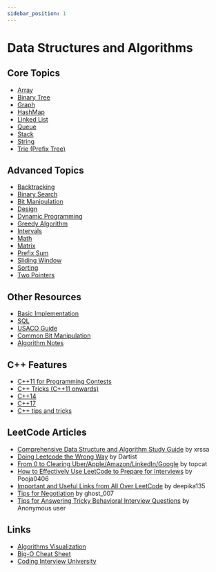 ```yaml
---
sidebar_position: 1
---
```


# Data Structures and Algorithms

## Core Topics

- [Array](./core/array/array.md)
- [Binary Tree](./core/binary-tree/binary-tree.md)
- [Graph](./core/graph/graph.md)
- [HashMap](./core/hashmap/hashmap.md)
- [Linked List](./core/linked-list/linked-list.md)
- [Queue](./core/queue/queue.md)
- [Stack](./core/stack/stack.md)
- [String](./core/string/string.md)
- [Trie (Prefix Tree)](./core/trie/trie.md)

## Advanced Topics

- [Backtracking](./advanced/backtracking/backtracking.md)
- [Binary Search](./advanced/binary-search/binary-search.md)
- [Bit Manipulation](./advanced/bit/bit.md)
- [Design](./advanced/design/design.md)
- [Dynamic Programming](./advanced/dp/dp.md)
- [Greedy Algorithm](./advanced/greedy/greedy.md)
- [Intervals](./advanced/intervals/intervals.md)
- [Math](./advanced/math/math.md)
- [Matrix](./advanced/matrix/matrix.md)
- [Prefix Sum](./advanced/prefix-sum/prefix-sum.md)
- [Sliding Window](./advanced/sliding-window/sliding-window.md)
- [Sorting](./advanced/sorting/sorting.md)
- [Two Pointers](./advanced/two-pointers/two-pointers.md)

## Other Resources

- [Basic Implementation](./resources/basic.md)
- [SQL](./resources/sql.md)
- [USACO Guide](https://usaco.guide/)
- [Common Bit Manipulation](./resources/bit.md)
- [Algorithm Notes](https://web.ntnu.edu.tw/~algo/)

## C++ Features

- [C++11 for Programming Contests](https://codeforces.com/blog/entry/10124)
- [C++ Tricks (C++11 onwards)](https://codeforces.com/blog/entry/15643)
- [C++14](https://codeforces.com/blog/entry/16262)
- [C++17](https://codeforces.com/blog/entry/57729)
- [C++ tips and tricks](https://codeforces.com/blog/entry/74684)

## LeetCode Articles

- [Comprehensive Data Structure and Algorithm Study Guide](https://leetcode.com/discuss/general-discussion/494279/comprehensive-data-structure-and-algorithm-study-guide) by xrssa
- [Doing Leetcode the Wrong Way](https://leetcode.com/discuss/general-discussion/5031884/Doing-Leetcode-the-wrong-way.) by Dartist
- [From 0 to Clearing Uber/Apple/Amazon/LinkedIn/Google](https://leetcode.com/discuss/career/216554/From-0-to-clearing-UberAppleAmazonLinkedInGoogle) by topcat
- [How to Effectively Use LeetCode to Prepare for Interviews](https://leetcode.com/discuss/career/449135/How-to-effectively-use-LeetCode-to-prepare-for-interviews!!) by Pooja0406
- [Important and Useful Links from All Over LeetCode](https://leetcode.com/discuss/general-discussion/665604/Important-and-Useful-links-from-all-over-the-LeetCode) by deepika135
- [Tips for Negotiation](https://leetcode.com/discuss/compensation/1767395/Tips-for-Negotiation) by ghost_007
- [Tips for Answering Tricky Behavioral Interview Questions](https://leetcode.com/discuss/interview-experience/1532708/tips-for-answering-few-tricky-behavioural-interview-questions) by Anonymous user

## Links

- [Algorithms Visualization](https://visualgo.net/en)
- [Big-O Cheat Sheet](https://www.bigocheatsheet.com/)
- [Coding Interview University](https://github.com/jwasham/coding-interview-university)
